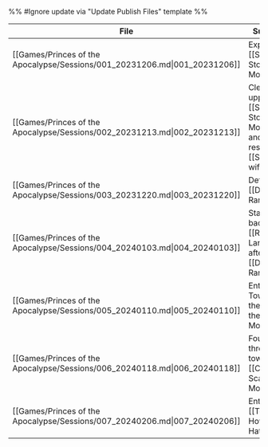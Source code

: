 %% #Ignore update via "Update Publish Files" template %% 

| File                                                                       | Summary                                                                    |
| -------------------------------------------------------------------------- | -------------------------------------------------------------------------- |
| [[Games/Princes of the Apocalypse/Sessions/001_20231206.md\|001_20231206]] | Exploring [[Sacred Stone Monastery]]                                       |
| [[Games/Princes of the Apocalypse/Sessions/002_20231213.md\|002_20231213]] | Cleared the upper [[Sacred Stone Monastery]] and rescued [[Selwyn]]'s wife |
| [[Games/Princes of the Apocalypse/Sessions/003_20231220.md\|003_20231220]] | Defended [[Dellmon Ranch]]                                                 |
| [[Games/Princes of the Apocalypse/Sessions/004_20240103.md\|004_20240103]] | Started back in [[Red Larch]] after [[Dellmon Ranch]]                      |
| [[Games/Princes of the Apocalypse/Sessions/005_20240110.md\|005_20240110]] | Entering the Tower of the [[Cult of the Scarlet Moon]]                     |
| [[Games/Princes of the Apocalypse/Sessions/006_20240118.md\|006_20240118]] | Fought through the tower of the [[Cult of the Scarlet Moon]]               |
| [[Games/Princes of the Apocalypse/Sessions/007_20240206.md\|007_20240206]] | Entered the [[Temple of Howling Hatred]]                                   |
